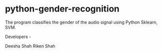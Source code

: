 # python-gender-recognition
The program classifies the gender of the audio signal using Python Sklearn, SVM. 


Developers - 

Deesha Shah
Riken Shah
